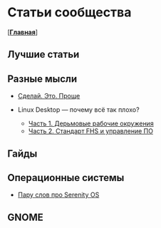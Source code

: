 # Статьи сообщества

[[**Главная**](../README.md)]

## Лучшие статьи

## Разные мысли
<!-- minds/README.md -->

- [Сделай. Это. Проще](minds/linux_usability/README.md)

- Linux Desktop — почему всё так плохо?
  - [Часть 1. Дерьмовые рабочие окружения](minds/linux_desktop1.md)
  - [Часть 2. Стандарт FHS и управление ПО](minds/linux_desktop2.md)

<!--    - [Часть 3. Лебедь, рак и щука](minds/linux_desktop3.md)
- [Идеи по сборке ОС для одноплатников](minds/os-for-singleboard.md) -->

## Гайды
<!-- guides/README.md -->

<!-- - [Сборка AppImage пакетов](guides/create-appimage.md) -->

## Операционные системы

- [Пару слов про Serenity OS](os/serenity/README.md)

## GNOME
<!-- GNOME/README.md -->
